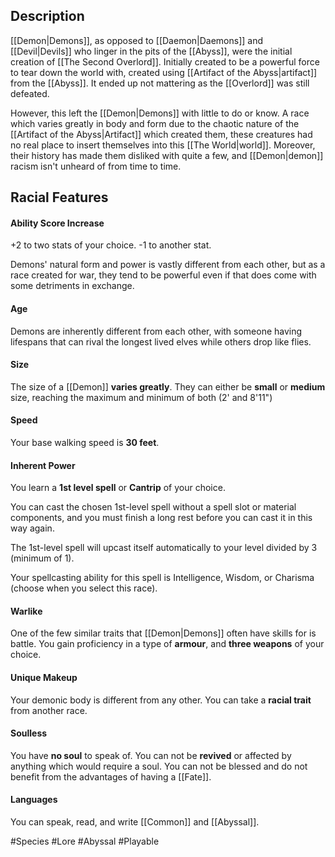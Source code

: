 ## Description

[[Demon|Demons]], as opposed to [[Daemon|Daemons]] and [[Devil|Devils]] who linger in the pits of the [[Abyss]], were the initial creation of [[The Second Overlord]]. Initially created to be a powerful force to tear down the world with, created using [[Artifact of the Abyss|artifact]] from the [[Abyss]]. It ended up not mattering as the [[Overlord]] was still defeated.

However, this left the [[Demon|Demons]] with little to do or know. A race which varies greatly in body and form due to the chaotic nature of the [[Artifact of the Abyss|Artifact]] which created them, these creatures had no real place to insert themselves into this [[The World|world]]. Moreover, their history has made them disliked with quite a few, and [[Demon|demon]] racism isn't unheard of from time to time.
## Racial Features

#### Ability Score Increase
+2 to two stats of your choice. -1 to another stat. 

Demons' natural form and power is vastly different from each other, but as a race created for war, they tend to be powerful even if that does come with some detriments in exchange.
#### Age
Demons are inherently different from each other, with someone having lifespans that can rival the longest lived elves while others drop like flies.
#### Size
The size of a [[Demon]] **varies greatly**. They can either be **small** or **medium** size, reaching the maximum and minimum of both (2' and 8'11")
#### Speed
Your base walking speed is **30 feet**.
#### Inherent Power
You learn a **1st level spell** or **Cantrip** of your choice. 

You can cast the chosen 1st-level spell without a spell slot or material components, and you must finish a long rest before you can cast it in this way again.

The 1st-level spell will upcast itself automatically to your level divided by 3 (minimum of 1).

Your spellcasting ability for this spell is Intelligence, Wisdom, or Charisma (choose when you select this race).
#### Warlike
One of the few similar traits that [[Demon|Demons]] often have skills for is battle. You gain proficiency in a type of **armour**, and **three weapons** of your choice.
#### Unique Makeup
Your demonic body is different from any other. You can take a **racial trait** from another race.
#### Soulless
You have **no soul** to speak of. You can not be **revived** or affected by anything which would require a soul. You can not be blessed and do not benefit from the advantages of having a [[Fate]].
#### Languages
You can speak, read, and write [[Common]] and [[Abyssal]].

#Species #Lore #Abyssal #Playable
